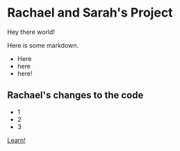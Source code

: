 # Rachael and Sarah's Project

Hey there world!

Here is some markdown.
- Here
- here
- here!

## Rachael's changes to the code

- 1
- 2
- 3


[Learn!](https://www.learnacademy.org/)
